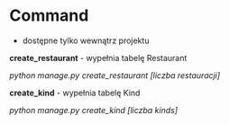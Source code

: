 # Command 
- dostępne tylko wewnątrz projektu

**create_restaurant** - wypełnia tabelę Restaurant
    
*python manage.py create_restaurant [liczba restauracji]*


**create_kind** - wypełnia tabelę Kind

*python manage.py create_kind [liczba kinds]*
